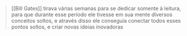 > [[Bill Gates]] tirava várias semanas para se dedicar somente à leitura, para que durante esse período ele tivesse em sua mente diversos conceitos soltos, e através disso ele conseguia conectar todos esses pontos soltos, e criar novas ideias inovadoras

